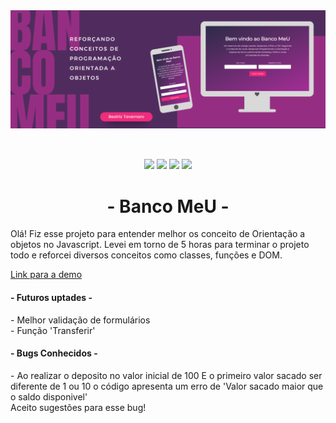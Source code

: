<div> <img src="bannerReadMe.png"> </div>

##
<br>

<div align="center">
  <img src="https://img.shields.io/badge/HTML5-E34F26?style=for-the-badge&logo=html5&logoColor=white" />
  <img src="https://img.shields.io/badge/CSS3-1572B6?style=for-the-badge&logo=css3&logoColor=white" />
  <img src="https://img.shields.io/badge/Bootstrap-563D7C?style=for-the-badge&logo=bootstrap&logoColor=white" />
  <img src="https://img.shields.io/badge/Bootstrap-563D7C?style=for-the-badge&logo=bootstrap&logoColor=white" />
</div>

##

<h1 align="center"> - Banco MeU - </h1>
<p> Olá! Fiz esse projeto para entender melhor os conceito de Orientação a objetos no Javascript.
Levei em torno de 5 horas para terminar o projeto todo e reforcei diversos conceitos como classes, funções e DOM.</p>
<a href='https://beatavernaro.github.io/banco-MeU/' target='_blank'>Link para a demo</a>

<h4> - Futuros uptades  - </h4
 <p> - Melhor validação de formulários <br>
  - Função 'Transferir' <br> </p>

 <h4> - Bugs Conhecidos  - </h4
 <p> - Ao realizar o deposito no valor inicial de 100 E o primeiro valor sacado ser diferente de 1 ou 10 o código apresenta um erro de 'Valor sacado maior que o saldo disponivel' <br>
  Aceito sugestões para esse bug!</p>
  
  ##
 
